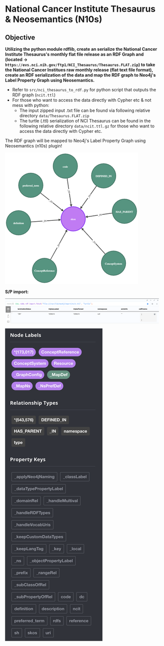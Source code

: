# National Cancer Institute Thesaurus & Neosemantics (N10s)

## Objective

__Utilizing the python module rdflib, create an serialize the National Cancer Institute Thesaurus's monthly flat file release as an RDF Graph and  (located -> `https://evs.nci.nih.gov/ftp1/NCI_Thesaurus/Thesaurus.FLAT.zip`) to take the National Cancer Institues raw monthly release (flat text file format), create an RDF serialization of the data and map the RDF graph to Neo4j's Label Property Graph using Neosemantics.__

- Refer to `src/nci_thesaurus_to_rdf.py` for python script that outputs the RDF graph (`ncit.ttl`)
- For those who want to access the data directly with Cypher etc & not mess with python:
  - The input zipped input .txt file can be found via following relative directory `data/Thesaurus.FLAT.zip`
  - The turtle (.ttl) serialization of NCI Thesaurus can be found in the following relative directory `data/ncit.ttl.gz` 
for those who want to access the data directly with Cypher etc.

The RDF graph will be mapped to Neo4j's Label Property Graph using Neosemantics (n10s) plugin!

![MapNs_MapDef](https://raw.githubusercontent.com/rcolinp/graphdb-hub/main/graphdb_hub/national_cancer_institute_n10s/images/_MapNs_MapDef.png)

__S/P import:__

![Import Result](https://raw.githubusercontent.com/rcolinp/graphdb-hub/main/graphdb_hub/national_cancer_institute_n10s/images/import_stats.png)

![Import Data](https://raw.githubusercontent.com/rcolinp/graphdb-hub/main/graphdb_hub/national_cancer_institute_n10s/images/nodes_rels_props.png)
